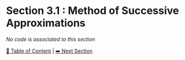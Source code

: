 # Section 3.1 : Method of Successive Approximations

_No code is associated to this section_

[:book: Table of Content](../README.md) | [:arrow_right: Next Section](../sec3.2/README.md)